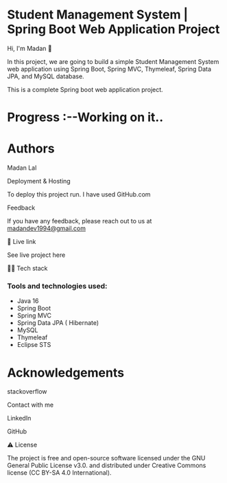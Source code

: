 # Student Management System | Spring Boot Web Application Project



Hi, I'm Madan 👋

In this project, we are going to build a simple Student Management System web application using Spring Boot, Spring MVC, Thymeleaf, Spring Data JPA, and MySQL database.

This is a complete Spring boot web application project.

# Progress :--Working on it..

# Authors

Madan Lal

Deployment & Hosting

To deploy this project run. I have used GitHub.com

Feedback

If you have any feedback, please reach out to us at madandev1994@gmail.com

🌟 Live link

See live project here

👨‍💻 Tech stack

### Tools and technologies used:

- Java 16
- Spring Boot
- Spring MVC
- Spring Data JPA ( Hibernate)
- MySQL
- Thymeleaf
- Eclipse STS

# Acknowledgements

stackoverflow

Contact with me

LinkedIn

GitHub

⚠️ License

The project is free and open-source software licensed under the GNU General Public License v3.0. and distributed under Creative Commons license (CC BY-SA 4.0 International).
